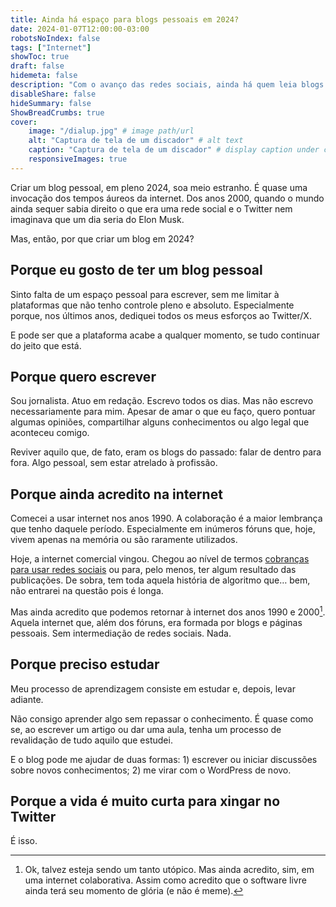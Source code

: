 ```yaml
---
title: Ainda há espaço para blogs pessoais em 2024?
date: 2024-01-07T12:00:00-03:00
robotsNoIndex: false
tags: ["Internet"]
showToc: true
draft: false
hidemeta: false
description: "Com o avanço das redes sociais, ainda há quem leia blogs em 2024?"
disableShare: false
hideSummary: false
ShowBreadCrumbs: true
cover:
    image: "/dialup.jpg" # image path/url
    alt: "Captura de tela de um discador" # alt text
    caption: "Captura de tela de um discador" # display caption under cover
    responsiveImages: true	
---
```


Criar um blog pessoal, em pleno 2024, soa meio estranho. É quase uma invocação dos tempos áureos da internet. Dos anos 2000, quando o mundo ainda sequer sabia direito o que era uma rede social e o Twitter nem imaginava que um dia seria do Elon Musk.

Mas, então, por que criar um blog em 2024?

## Porque eu gosto de ter um blog pessoal

Sinto falta de um espaço pessoal para escrever, sem me limitar à plataformas que não tenho controle pleno e absoluto. Especialmente porque, nos últimos anos, dediquei todos os meus esforços ao Twitter/X.

E pode ser que a plataforma acabe a qualquer momento, se tudo continuar do jeito que está.

## Porque quero escrever

Sou jornalista. Atuo em redação. Escrevo todos os dias. Mas não escrevo necessariamente para mim. Apesar de amar o que eu faço, quero pontuar algumas opiniões, compartilhar alguns conhecimentos ou algo legal que aconteceu comigo.

Reviver aquilo que, de fato, eram os blogs do passado: falar de dentro para fora. Algo pessoal, sem estar atrelado à profissão.

## Porque ainda acredito na internet

Comecei a usar internet nos anos 1990. A colaboração é a maior lembrança que tenho daquele período. Especialmente em inúmeros fóruns que, hoje, vivem apenas na memória ou são raramente utilizados.

Hoje, a internet comercial vingou. Chegou ao nível de termos [cobranças para usar redes sociais](https://gizmodo.uol.com.br/nao-existe-tuite-gratis-elon-musk-quer-cobrar-us-1-por-contas-novas/) ou para, pelo menos, ter algum resultado das publicações. De sobra, tem toda aquela história de algoritmo que… bem, não entrarei na questão pois é longa.

Mas ainda acredito que podemos retornar à internet dos anos 1990 e 2000[^1]. Aquela internet que, além dos fóruns, era formada por blogs e páginas pessoais. Sem intermediação de redes sociais. Nada.

## Porque preciso estudar

Meu processo de aprendizagem consiste em estudar e, depois, levar adiante.

Não consigo aprender algo sem repassar o conhecimento. É quase como se, ao escrever um artigo ou dar uma aula, tenha um processo de revalidação de tudo aquilo que estudei.

E o blog pode me ajudar de duas formas: 1) escrever ou iniciar discussões sobre novos conhecimentos; 2) me virar com o WordPress de novo.

## Porque a vida é muito curta para xingar no Twitter

É isso.

[^1]: Ok, talvez esteja sendo um tanto utópico. Mas ainda acredito, sim, em uma internet colaborativa. Assim como acredito que o software livre ainda terá seu momento de glória (e não é meme).